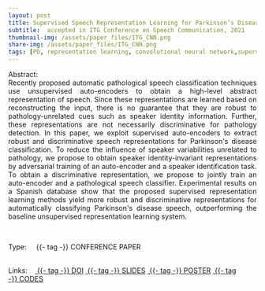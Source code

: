 ```yaml
---
layout: post
title: Supervised Speech Representation Learning for Parkinson’s Disease Classification 
subtitle:  accepted in ITG Conference on Speech Communication, 2021
thumbnail-img: /assets/paper_files/ITG_CNN.png
share-img: /assets/paper_files/ITG_CNN.png
tags: [PD, representation learning, convolutional neural network,supervised auto-encoders]
---
```


<p align="justify">
Abstract:<br />
Recently proposed automatic pathological speech classification techniques use unsupervised auto-encoders to obtain a high-level abstract representation of speech.
Since these representations are learned based on reconstructing the input, there is no guarantee that they are robust to pathology-unrelated cues such as speaker identity information.
Further, these representations are not necessarily discriminative for pathology detection.  
In this paper, we exploit supervised auto-encoders to extract robust and discriminative speech representations for Parkinson's disease classification.
To reduce the influence of speaker variabilities unrelated to pathology, we propose to obtain speaker identity-invariant representations by adversarial training of an auto-encoder and a speaker identification task.
To obtain a discriminative representation, we propose to jointly train an auto-encoder and a pathological speech classifier.
Experimental results on a Spanish database show that the proposed supervised representation learning methods yield more robust and discriminative representations for automatically classifying Parkinson's disease speech, outperforming the baseline unsupervised representation learning system.
</p>

<br />


<span>Type:&nbsp;&nbsp;&nbsp;</span>
<a class="btn btn-outline-success"><i class="fas fa-book-open" aria-hidden="true"></i>&nbsp;{{- tag -}}&nbsp;CONFERENCE PAPER</a>
<br />
<br />

<span>Links:&nbsp;&nbsp;&nbsp;</span>
<a href="https://ieeexplore.ieee.org/document/9657523" class="btn btn-outline-success"><i class="fas fa-link" aria-hidden="true"></i>&nbsp;{{- tag -}}&nbsp;DOI</a>
<a href="https://github.com/PJanbakhshi/Pjanbakhshi.github.io/blob/master/docs/ITG_2021.pdf" class="btn btn-outline-success"><i class="far fa-file-pdf" aria-hidden="true"></i>&nbsp;{{- tag -}}&nbsp;SLIDES</a>
<a href="" class="btn btn-outline-success"><i class="far fa-file-pdf" aria-hidden="true"></i>&nbsp;{{- tag -}}&nbsp;POSTER</a>
<a href="https://github.com/idiap/pddetection-reps-learning" class="btn btn-outline-success"><i class="fas fa-code" aria-hidden="true"></i>&nbsp;{{- tag -}}&nbsp;CODES</a>
<!--
<a href="https://ieeexplore.ieee.org/abstract/document/9054765" class="btn btn-outline-success"><i class="fas fa-link" aria-hidden="true"></i>&nbsp;{{- tag -}}&nbsp;DOI</a>
<a href="https://github.com/PJanbakhshi/Pjanbakhshi.github.io/blob/master/docs/PESTO-S_slides.pdf" class="btn btn-outline-success"><i class="far fa-file-pdf" aria-hidden="true"></i>&nbsp;{{- tag -}}&nbsp;SLIDES</a> 
-->



